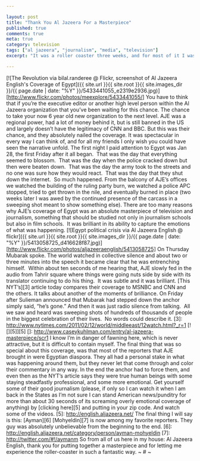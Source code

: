 ```yaml
---

layout: post
title: "Thank You Al Jazeera For a Masterpiece"
published: true
comments: true
meta: true
category: television
tags: ["al jazeera", "journalism", "media", "television"]
excerpt: "It was a roller coaster three weeks, and for most of it I was watching Al Jazeera English.  It is difficult to describe what a fantastic job the network did at telling this story in details big and small such that an Egypt newbie like me could understand and the context and could see the pressure points and things to watch for. In any event, I'd like to try because it was a job phenomenally well done."

---
```


[![The Revolution via bilal.randeree @ Flickr, screenshot of Al Jazeera English's Coverage of Egypt]({{ site.url }}{{ site.root }}{{ site.images_dir }}/{{ page.date | date: "%Y" }}/5433441055_e2319e2936.jpg)][http://www.flickr.com/photos/meexplore/5433441055/]
You have to think that if you’re the executive editor or another high level person within the Al Jazeera organization that you’ve been waiting for this chance. The chance to take your now 6 year old new organization to the next level. AJE was a regional power, had a lot of money behind it, but is still banned in the US and largely doesn’t have the legitimacy of CNN and BBC. But this was their chance, and they absolutely nailed the coverage. It was spectacular in every way I can think of, and for all my friends I only wish you could have seen the narrative unfold.
The first night I paid attention to Egypt was Jan 28, the first Friday after it all began.  That was the day that everything seemed to blossom.  That was the day when the police cracked down but then were beaten down.  That was the day the army took to the streets and no one was sure how they would react.  That was the day that they shut down the internet.  So much happened.
From the balcony of AJE’s offices we watched the building of the ruling party burn, we watched a police APC stopped, tried to get thrown in the nile, and eventually burned in place (two weeks later I was awed by the continued presence of the carcass in a sweeping shot meant to show something else).
There are too many reasons why AJE’s coverage of Egypt was an absolute masterpiece of television and journalism, something that should be studied not only in journalism schools but also in film schools.  It was brilliant in its ability to capture the emotions of what was happening.
[![Egypt political crisis via Al Jazeera English @ flickr]({{ site.url }}{{ site.root }}{{ site.images_dir }}/{{ page.date | date: "%Y" }}/5413058725_d416628f87.jpg)][http://www.flickr.com/photos/aljazeeraenglish/5413058725]
On Thursday Mubarak spoke. The world watched in collective silence and about two or three minutes into the speech it became clear that he was entrenching himself.  Within about ten seconds of me hearing that, AJE slowly fed in the audio from Tahrir square where things were going nuts side by side with its translator continuing to do his thing.  It was subtle and it was brilliant.
[This NYT’s][3] article today compares their coverage to MSNBC and CNN and the others. It talks about another of the moments of brilliance. On Friday after Sulieman announced that Mubarak had stepped down the anchor simply said, “he’s gone.” And then it was just radio silence from talking.  All we saw and heard was sweeping shots of hundreds of thousands of people in the biggest celebration of their lives.  No words could describe it.
 [3]: http://www.nytimes.com/2011/02/12/world/middleeast/12watch.html?_r=1
[![][5]][5]
 []: http://www.caseykuhlman.com/entry/al-jazeera-masterpiece/scr1
I know I’m in danger of fawning here, which is never attractive, but it is difficult to contain myself. The final thing that was so special about this coverage, was that most of the reporters that AJE brought in were Egyptian diaspora. They all had a personal stake in what was happening around them, but they never let that come through and color their commentary in any way. In the end the anchor had to force them, and even then as the NYT’s article says they were true human beings with some staying steadfastly professional, and some more emotional. Get yourself some of their good journalism (please, if only so I can watch it when I am back in the States as I’m not sure I can stand American news/punditry for more than about 30 seconds of its screaming overly emotional coverage of anything) by [clicking here][5] and putting in your zip code. And watch some of the videos.
 [5]: http://english.aljazeera.net/
The final thing I will say is this: [Ayman][6] [Mohyeldin][7] is now among my favorite reporters. They guy was absolutely unbelievable from the beginning to the end.
 [6]: http://english.aljazeera.net/category/person/ayman-mohyeldin
 [7]: http://twitter.com/#!/aymanm
So from all of us here in my house: Al Jazeera English, thank you for putting together a masterpiece and for letting me experience the roller-coaster in such a fantastic way.
~ # ~